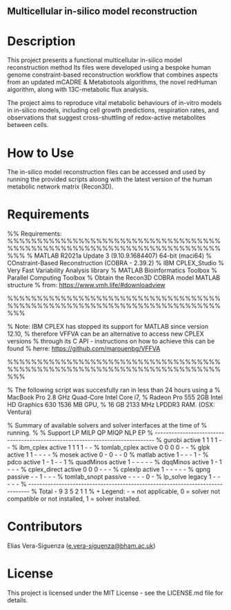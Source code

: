 ## Multicellular in-silico model reconstruction

# Description
This project presents a functional multicellular in-silico model reconstruction method Its files were developed using a bespoke human genome constraint-based reconstruction workflow that combines aspects from an updated mCADRE & Metabotools algorithms, the novel redHuman algorithm, along with 13C-metabolic flux analysis. 

The project aims to reproduce vital metabolic behaviours of in-vitro models in in-silico models, including cell growth predictions, respiration rates, and observations that suggest cross-shuttling of redox-active metabolites between cells.

# How to Use
The in-silico model reconstruction files can be accessed and used by running the provided scripts aloong with the latest version of the human metabolic network matrix (Recon3D).

# Requirements
%% Requirements: 
%%%%%%%%%%%%%%%%%%%%%%%%%%%%%%%%%%%%%%%%%%%%%%%%%%%%%%%%%%%%%%%%%%%%%%%%%%%
% MATLAB R2021a Update 3 (9.10.9.1684407) 64-bit (maci64)
% COnstraint-Based Reconstruction (COBRA - 2.39.2) 
% IBM CPLEX_Studio
% Very Fast Variability Analysis library
% MATLAB Bioinformatics Toolbox
% Parallel Computing Toolbox
% Obtain the Recon3D COBRA model MATLAB structure 
% from: https://www.vmh.life/#downloadview

%%%%%%%%%%%%%%%%%%%%%%%%%%%%%%%%%%%%%%%%%%%%%%%%%%%%%%%%%%%%%%%%%%%%%%%%%%%

% Note: IBM CPLEX has stopped its support for MATLAB since version 12.10, 
% therefore VFFVA can be an alternative to access new CPLEX versions 
% through its C API - instructions on how to achieve this can be found
% herre: https://github.com/marouenbg/VFFVA

%%%%%%%%%%%%%%%%%%%%%%%%%%%%%%%%%%%%%%%%%%%%%%%%%%%%%%%%%%%%%%%%%%%%%%%%%%%

% The following script was succesfully ran in less than 24 hours using a 
% MacBook Pro 2.8 GHz Quad-Core Intel Core i7, 
% Radeon Pro 555 2GB Intel HD Graphics 630 1536 MB GPU, 
% 16 GB 2133 MHz LPDDR3 RAM. (OSX: Ventura)

%  Summary of available solvers and solver interfaces at the time of
%  running.
% 
% 			Support 	   LP 	 MILP 	   QP 	 MIQP 	  NLP 	   EP
% 	------------------------------------------------------------------------------
% 	gurobi       	active        	    1 	    1 	    1 	    1 	    - 	    -
% 	ibm_cplex    	active        	    1 	    1 	    1 	    1 	    - 	    -
% 	tomlab_cplex 	active        	    0 	    0 	    0 	    0 	    - 	    -
% 	glpk         	active        	    1 	    1 	    - 	    - 	    - 	    -
% 	mosek        	active        	    0 	    - 	    0 	    - 	    - 	    0
% 	matlab       	active        	    1 	    - 	    - 	    - 	    1 	    -
% 	pdco         	active        	    1 	    - 	    1 	    - 	    - 	    1
% 	quadMinos    	active        	    1 	    - 	    - 	    - 	    - 	    -
% 	dqqMinos     	active        	    1 	    - 	    1 	    - 	    - 	    -
% 	cplex_direct 	active        	    0 	    0 	    0 	    - 	    - 	    -
% 	cplexlp      	active        	    1 	    - 	    - 	    - 	    - 	    -
% 	qpng         	passive       	    - 	    - 	    1 	    - 	    - 	    -
% 	tomlab_snopt 	passive       	    - 	    - 	    - 	    - 	    0 	    -
% 	lp_solve     	legacy        	    1 	    - 	    - 	    - 	    - 	    -
% 	------------------------------------------------------------------------------
% 	Total        	-             	    9 	    3 	    5 	    2 	    1 	    1
% + Legend: - = not applicable, 0 = solver not compatible or not installed, 1 = solver installed.

# Contributors
Elias Vera-Siguenza (e.vera-siguenza@bham.ac.uk)

# License
This project is licensed under the MIT License - see the LICENSE.md file for details.
